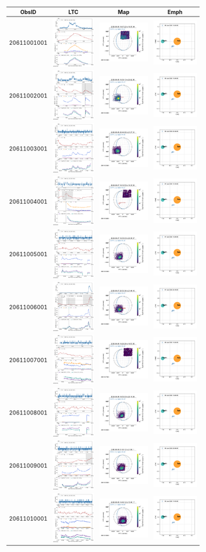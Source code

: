 | ObsID  |  LTC |  Map | Emph |
|---|---|---|---|
|20611001001|![](ltc_20200606_1900_20611001001_ngs.png)|![](map_20200606_1900_20611001001_ngs.png)|![](emph_20200606_1900_20611001001_ngs.png)|
|20611002001|![](ltc_20200606_1930_20611002001_ngs.png)|![](map_20200606_1930_20611002001_ngs.png)|![](emph_20200606_1930_20611002001_ngs.png)|
|20611003001|![](ltc_20200606_2035_20611003001_ngs.png)|![](map_20200606_2035_20611003001_ngs.png)|![](emph_20200606_2035_20611003001_ngs.png)|
|20611004001|![](ltc_20200607_1910_20611004001_ngs.png)|![](map_20200607_1910_20611004001_ngs.png)|![](emph_20200607_1910_20611004001_ngs.png)|
|20611005001|![](ltc_20200607_1930_20611005001_ngs.png)|![](map_20200607_1930_20611005001_ngs.png)|![](emph_20200607_1930_20611005001_ngs.png)|
|20611006001|![](ltc_20200607_2045_20611006001_ngs.png)|![](map_20200607_2045_20611006001_ngs.png)|![](emph_20200607_2045_20611006001_ngs.png)|
|20611007001|![](ltc_20200608_1920_20611007001_ngs.png)|![](map_20200608_1920_20611007001_ngs.png)|![](emph_20200608_1920_20611007001_ngs.png)|
|20611008001|![](ltc_20200608_1950_20611008001_ngs.png)|![](map_20200608_1950_20611008001_ngs.png)|![](emph_20200608_1950_20611008001_ngs.png)|
|20611009001|![](ltc_20200608_2055_20611009001_ngs.png)|![](map_20200608_2055_20611009001_ngs.png)|![](emph_20200608_2055_20611009001_ngs.png)|
|20611010001|![](ltc_20200609_1440_20611010001_ngs.png)|![](map_20200609_1440_20611010001_ngs.png)|![](emph_20200609_1440_20611010001_ngs.png)|
